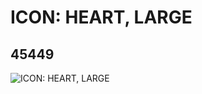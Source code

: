 # ICON: HEART, LARGE
## 45449
![ICON: HEART, LARGE](https://lc-www-live-s.legocdn.com/media/bricks/5/2/4197605.jpg)